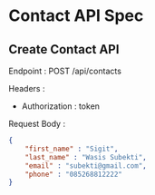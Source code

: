 # Contact API Spec

## Create Contact API

Endpoint : POST /api/contacts

Headers : 
- Authorization : token

Request Body :

```json
{
    "first_name" : "Sigit",
    "last_name" : "Wasis Subekti",
    "email" : "subekti@gmail.com",
    "phone" : "085268812222"
}
```